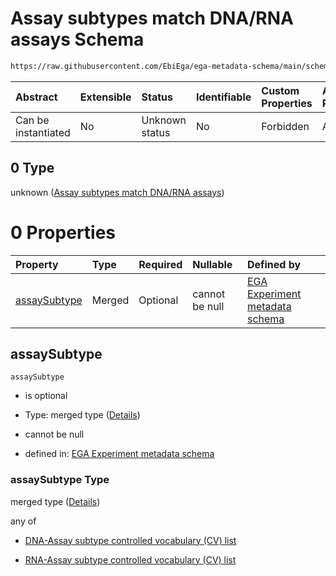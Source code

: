 # Assay subtypes match DNA/RNA assays Schema

```txt
https://raw.githubusercontent.com/EbiEga/ega-metadata-schema/main/schemas/EGA.experiment.json#/properties/assayTypeDescriptor/anyOf/0
```



| Abstract            | Extensible | Status         | Identifiable | Custom Properties | Additional Properties | Access Restrictions | Defined In                                                                           |
| :------------------ | :--------- | :------------- | :----------- | :---------------- | :-------------------- | :------------------ | :----------------------------------------------------------------------------------- |
| Can be instantiated | No         | Unknown status | No           | Forbidden         | Allowed               | none                | [EGA.experiment.json\*](../../../schemas/EGA.experiment.json "open original schema") |

## 0 Type

unknown ([Assay subtypes match DNA/RNA assays](ega-9-properties-type-of-assay-anyof-assay-subtypes-match-dnarna-assays.md))

# 0 Properties

| Property                      | Type   | Required | Nullable       | Defined by                                                                                                                                                                                                                                                                                           |
| :---------------------------- | :----- | :------- | :------------- | :--------------------------------------------------------------------------------------------------------------------------------------------------------------------------------------------------------------------------------------------------------------------------------------------------- |
| [assaySubtype](#assaysubtype) | Merged | Optional | cannot be null | [EGA Experiment metadata schema](ega-9-properties-type-of-assay-anyof-assay-subtypes-match-dnarna-assays-properties-assaysubtype.md "https://raw.githubusercontent.com/EbiEga/ega-metadata-schema/main/schemas/EGA.experiment.json#/properties/assayTypeDescriptor/anyOf/0/properties/assaySubtype") |

## assaySubtype



`assaySubtype`

*   is optional

*   Type: merged type ([Details](ega-9-properties-type-of-assay-anyof-assay-subtypes-match-dnarna-assays-properties-assaysubtype.md))

*   cannot be null

*   defined in: [EGA Experiment metadata schema](ega-9-properties-type-of-assay-anyof-assay-subtypes-match-dnarna-assays-properties-assaysubtype.md "https://raw.githubusercontent.com/EbiEga/ega-metadata-schema/main/schemas/EGA.experiment.json#/properties/assayTypeDescriptor/anyOf/0/properties/assaySubtype")

### assaySubtype Type

merged type ([Details](ega-9-properties-type-of-assay-anyof-assay-subtypes-match-dnarna-assays-properties-assaysubtype.md))

any of

*   [DNA-Assay subtype controlled vocabulary (CV) list](ega-9-properties-type-of-assay-anyof-assay-subtypes-match-dnarna-assays-properties-assaysubtype-anyof-dna-assay-subtype-controlled-vocabulary-cv-list.md "check type definition")

*   [RNA-Assay subtype controlled vocabulary (CV) list](ega-9-properties-type-of-assay-anyof-assay-subtypes-match-dnarna-assays-properties-assaysubtype-anyof-rna-assay-subtype-controlled-vocabulary-cv-list.md "check type definition")
